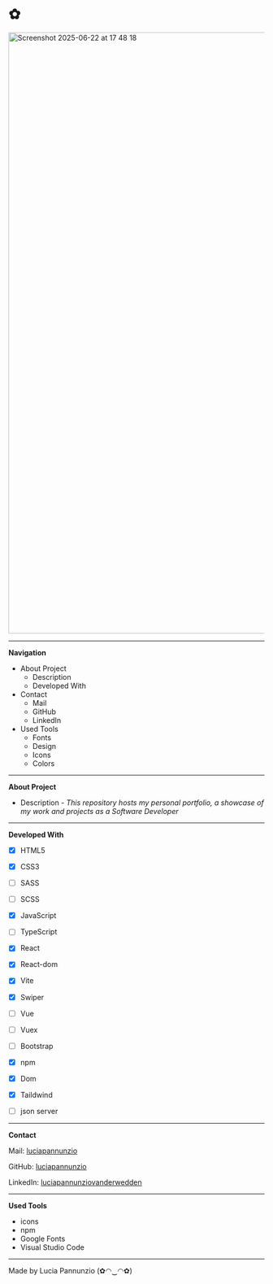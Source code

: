 # ✿



<img width="1183" alt="Screenshot 2025-06-22 at 17 48 18" src="https://github.com/user-attachments/assets/c1965417-46f0-4e88-9cf8-39ba889716d4" />


  
  
  
  * * *


**Navigation**
 - About Project
    - Description
    - Developed With
 - Contact
    - Mail
    - GitHub  
    - LinkedIn
 - Used Tools
    - Fonts
    - Design
    - Icons
    - Colors


* * *


**About Project**
 - Description -
*This repository hosts my personal portfolio, a showcase of my work and projects as a Software Developer*

* * *


**Developed With**
 - [x] HTML5
 - [x] CSS3
 - [ ] SASS
 - [ ] SCSS
 - [x] JavaScript
 - [ ] TypeScript
 - [x] React
 - [x] React-dom
 - [x] Vite
 - [x] Swiper
 - [ ] Vue
 - [ ] Vuex 
 - [ ] Bootstrap
 - [x] npm
 - [x] Dom
 - [x] Taildwind
 - [ ] json server

 
 * * *
 
 
**Contact**

Mail: [luciapannunzio](https://mail.google.com/mail/u/0/#inbox)

GitHub: [luciapannunzio](https://github.com/luciapannunzio/)

LinkedIn: [luciapannunziovanderwedden](https://www.linkedin.com/in/luciapannunziovanderwedden/)


* * *


**Used Tools**
- icons
- npm
- Google Fonts
- Visual Studio Code


* * *



Made by Lucia Pannunzio (✿◠‿◠✿)
